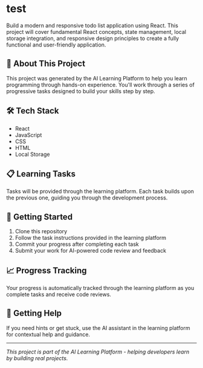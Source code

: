 # test

Build a modern and responsive todo list application using React. This project will cover fundamental React concepts, state management, local storage integration, and responsive design principles to create a fully functional and user-friendly application.

## 🚀 About This Project

This project was generated by the AI Learning Platform to help you learn programming through hands-on experience. You'll work through a series of progressive tasks designed to build your skills step by step.

## 🛠 Tech Stack

- React
- JavaScript
- CSS
- HTML
- Local Storage

## 📋 Learning Tasks

Tasks will be provided through the learning platform. Each task builds upon the previous one, guiding you through the development process.

## 🎯 Getting Started

1. Clone this repository
2. Follow the task instructions provided in the learning platform
3. Commit your progress after completing each task
4. Submit your work for AI-powered code review and feedback

## 📈 Progress Tracking

Your progress is automatically tracked through the learning platform as you complete tasks and receive code reviews.

## 🤝 Getting Help

If you need hints or get stuck, use the AI assistant in the learning platform for contextual help and guidance.

---

*This project is part of the AI Learning Platform - helping developers learn by building real projects.*
